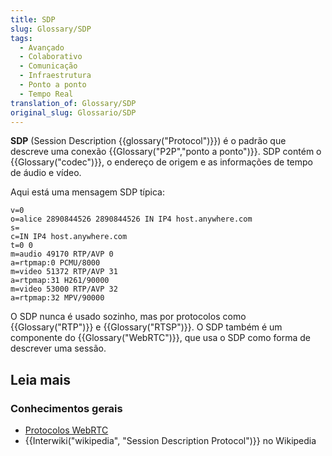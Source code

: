 ```yaml
---
title: SDP
slug: Glossary/SDP
tags:
  - Avançado
  - Colaborativo
  - Comunicação
  - Infraestrutura
  - Ponto a ponto
  - Tempo Real
translation_of: Glossary/SDP
original_slug: Glossario/SDP
---
```

**SDP** (Session Description {{glossary("Protocol")}}) é o padrão que descreve uma conexão {{Glossary("P2P","ponto a ponto")}}. SDP contém o {{Glossary("codec")}}, o endereço de origem e as informações de tempo de áudio e vídeo.

Aqui está uma mensagem SDP típica:

    v=0
    o=alice 2890844526 2890844526 IN IP4 host.anywhere.com
    s=
    c=IN IP4 host.anywhere.com
    t=0 0
    m=audio 49170 RTP/AVP 0
    a=rtpmap:0 PCMU/8000
    m=video 51372 RTP/AVP 31
    a=rtpmap:31 H261/90000
    m=video 53000 RTP/AVP 32
    a=rtpmap:32 MPV/90000

O SDP nunca é usado sozinho, mas por protocolos como {{Glossary("RTP")}} e {{Glossary("RTSP")}}. O SDP também é um componente do {{Glossary("WebRTC")}}, que usa o SDP como forma de descrever uma sessão.

## Leia mais

### Conhecimentos gerais

- [Protocolos WebRTC](/pt-BR/docs/Web/API/WebRTC_API/Architecture/Protocols)
- {{Interwiki("wikipedia", "Session Description Protocol")}} no Wikipedia
